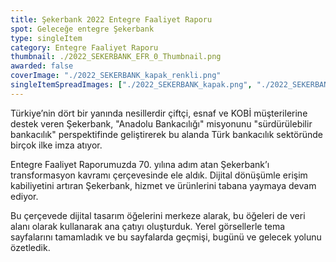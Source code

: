 ```yaml
---
title: Şekerbank 2022 Entegre Faaliyet Raporu
spot: Geleceğe entegre Şekerbank
type: singleItem
category: Entegre Faaliyet Raporu
thumbnail: ./2022_SEKERBANK_EFR_0_Thumbnail.png
awarded: false
coverImage: "./2022_SEKERBANK_kapak_renkli.png"
singleItemSpreadImages: ["./2022_SEKERBANK_kapak.png", "./2022_SEKERBANK_1.png", "./2022_SEKERBANK_2.png", "./2022_SEKERBANK_3.png"]
---
```


Türkiye’nin dört bir yanında nesillerdir çiftçi, esnaf ve KOBİ müşterilerine destek veren Şekerbank, "Anadolu Bankacılığı" misyonunu "sürdürülebilir bankacılık" perspektifinde geliştirerek bu alanda Türk bankacılık sektöründe birçok ilke imza atıyor.

Entegre Faaliyet Raporumuzda 70. yılına adım atan Şekerbank’ı transformasyon kavramı çerçevesinde ele aldık. Dijital dönüşümle erişim kabiliyetini artıran Şekerbank, hizmet ve ürünlerini tabana yaymaya devam ediyor.

Bu çerçevede dijital tasarım öğelerini merkeze alarak, bu öğeleri de veri alanı olarak kullanarak ana çatıyı oluşturduk. Yerel görsellerle tema sayfalarını tamamladık ve bu sayfalarda geçmişi, bugünü ve gelecek yolunu özetledik.
